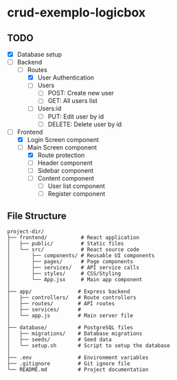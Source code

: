 # crud-exemplo-logicbox

## TODO
- [x] Database setup
- [ ] Backend
    - [ ] Routes
        - [x] User Authentication
        - [ ] Users
            - [ ] POST: Create new user
            - [ ] GET: All users list
        - [ ] Users:id
            - [ ] PUT: Edit user by id
            - [ ] DELETE: Delete user by id
- [ ] Frontend
    - [x] Login Screen component
    - [ ] Main Screen component
        - [x] Route protection
        - [ ] Header component
        - [ ] Sidebar component
        - [ ] Content component
            - [ ] User list component
            - [ ] Register component

## File Structure
```
project-dir/
├── frontend/           # React application
│   ├── public/         # Static files
│   └── src/            # React source code
│       ├── components/ # Reusable UI components
│       ├── pages/      # Page components
│       ├── services/   # API service calls
│       ├── styles/     # CSS/Styling
│       └── App.jsx     # Main app component
│
├── app/               # Express backend
│   ├── controllers/   # Route controllers
│   ├── routes/        # API routes
│   ├── services/      # 
│   └── app.js         # Main server file
│
├── database/          # PostgreSQL files
│   ├── migrations/    # Database migrations
│   ├── seeds/         # Seed data
│   └── setup.sh       # Script to setup the database
│
├── .env               # Environment variables
├── .gitignore         # Git ignore file
└── README.md          # Project documentation
```